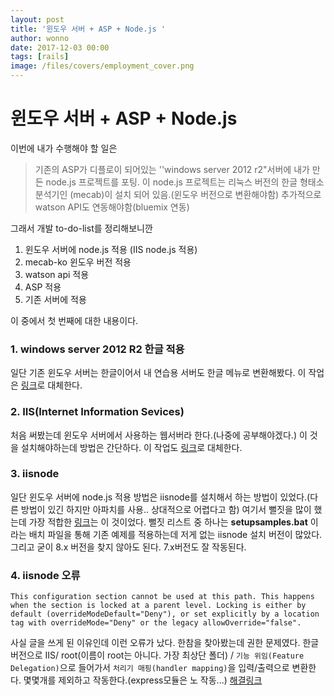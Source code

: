 ```yaml
---
layout: post
title: '윈도우 서버 + ASP + Node.js '
author: wonno
date: 2017-12-03 00:00
tags: [rails]
image: /files/covers/employment_cover.png
---
```


# 윈도우 서버 + ASP + Node.js 

이번에 내가 수행해야 할 일은 

> 기존의 ASP가 디플로이 되어있는 ''windows server 2012 r2"서버에 내가 만든 node.js 프로젝트를 포팅.
> 이 node.js 프로젝트는 리눅스 버전의 한글 형태소 분석기인 (mecab)이 설치 되어 있음.(윈도우 버전으로 변환해야함)
> 추가적으로 watson API도 연동해야함(bluemix 연동) 

그래서 개발 to-do-list를 정리해보니깐

1. 윈도우 서버에 node.js 적용 (IIS node.js 적용)
2. mecab-ko 윈도우 버전 적용
3. watson api 적용
4. ASP 적용
5. 기존 서버에 적용

이 중에서 첫 번째에 대한 내용이다.

### 1. windows server 2012 R2 한글 적용

일단 기존 윈도우 서버는 한글이어서 내 연습용 서버도 한글 메뉴로 변환해봤다.
이 작업은 [링크](https://developer.ibm.com/kr/cloud/softlayer-bluemix-infra/2016/05/20/%EC%9C%88%EB%8F%84%EC%9A%B0%EC%A6%88%EC%84%9C%EB%B2%84-2012-r2-%ED%95%9C%EA%B8%80%EB%A9%94%EB%89%B4-%EC%A0%81%EC%9A%A9%EB%B0%A9%EB%B2%95/)로 대체한다.

### 2. IIS(Internet Information Sevices)

처음 써봤는데 윈도우 서버에서 사용하는 웹서버라 한다.(나중에 공부해야겠다.)
이 것을 설치해야하는데 방법은 간단하다.
이 작업도 [링크](http://blog.publisher.name/47)로 대체한다.

### 3. iisnode

일단 윈도우 서버에 node.js 적용 방법은 iisnode를 설치해서 하는 방법이 있었다.(다른 방법이 있긴 하지만 아파치를 사용.. 상대적으로 어렵다고 함)
여기서 뻘짓을 많이 했는데 가장 적합한 [링크](https://www.simplymigrate.com/2017/04/11/internet-information-server-iis-node-js-in-producton-iisnode/)는 이 것이었다. 
뻘짓 리스트 중 하나는 **setupsamples.bat** 이라는 배치 파일을 통해 기존 예제를 적용하는데 저게 없는 iisnode 설치 버전이 많았다.
그리고 굳이 8.x 버전을 찾지 않아도 된다. 7.x버전도 잘 작동된다.

### 4. iisnode 오류

```
This configuration section cannot be used at this path. This happens when the section is locked at a parent level. Locking is either by default (overrideModeDefault="Deny"), or set explicitly by a location tag with overrideMode="Deny" or the legacy allowOverride="false".
```

사실 글을 쓰게 된 이유인데 이런 오류가 났다. 
한참을 찾아봤는데 권한 문제였다.
한글 버전으로 IIS/ root(이름이 root는 아니다. 가장 최상단 폴더) / `기능 위임(Feature Delegation)`으로 들어가서 `처리기 매핑(handler mapping)`을 입력/출력으로 변환한다.
몇몇개를 제외하고 작동한다.(express모듈은 노 작동...)
[해결링크](https://github.com/tjanczuk/iisnode/issues/52)
